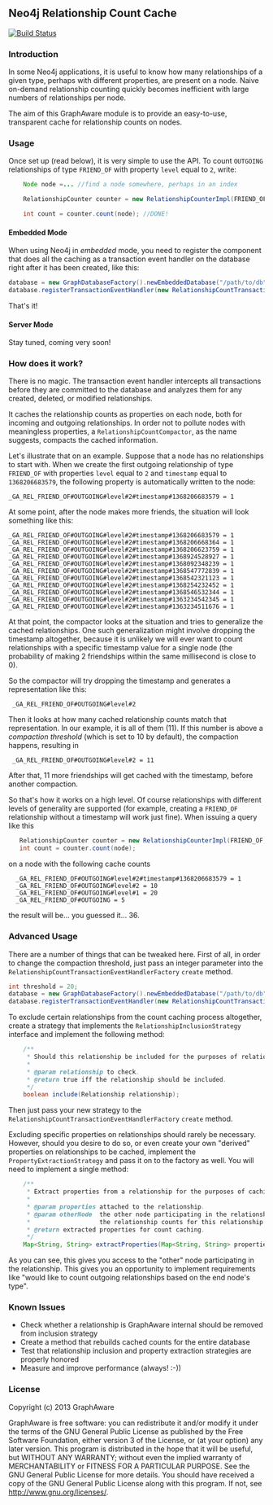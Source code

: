 Neo4j Relationship Count Cache
------------------------------

[![Build Status](https://travis-ci.org/graphaware/neo4j-relcount.png)](https://travis-ci.org/graphaware/neo4j-relcount)

### Introduction

In some Neo4j applications, it is useful to know how many relationships of a given type, perhaps with different properties,
are present on a node. Naive on-demand relationship counting quickly becomes inefficient with large numbers of relationships
per node.

The aim of this GraphAware module is to provide an easy-to-use, transparent cache for relationship counts on nodes.

### Usage


Once set up (read below), it is very simple to use the API. To count `OUTGOING` relationships of type `FRIEND_OF` with property
 `level` equal to `2`, write:

```java
    Node node =... //find a node somewhere, perhaps in an index

    RelationshipCounter counter = new RelationshipCounterImpl(FRIEND_OF, OUTGOING).with("level", "2");

    int count = counter.count(node); //DONE!
```

#### Embedded Mode

When using Neo4j in _embedded_ mode, you need to register the component that does all the caching as a transaction event
handler on the database right after it has been created, like this:

```java
database = new GraphDatabaseFactory().newEmbeddedDatabase("/path/to/db");
database.registerTransactionEventHandler(new RelationshipCountTransactionEventHandlerFactory().create());
```

That's it!

#### Server Mode

Stay tuned, coming very soon!

### How does it work?

There is no magic. The transaction event handler intercepts all transactions before they are committed to the database
and analyzes them for any created, deleted, or modified relationships.

It caches the relationship counts as properties on each node, both for incoming and outgoing relationships. In order not
to pollute nodes with meaningless properties, a `RelationshipCountCompactor`, as the name suggests, compacts the cached
information.

Let's illustrate that on an example. Suppose that a node has no relationships to start with. When we create the first outgoing
relationship of type `FRIEND_OF` with properties `level` equal to `2` and `timestamp` equal to `1368206683579`, the following property
is automatically written to the node:

    _GA_REL_FRIEND_OF#OUTGOING#level#2#timestamp#1368206683579 = 1

At some point, after the node makes more friends, the situation will look something like this:

    _GA_REL_FRIEND_OF#OUTGOING#level#2#timestamp#1368206683579 = 1
    _GA_REL_FRIEND_OF#OUTGOING#level#2#timestamp#1368206668364 = 1
    _GA_REL_FRIEND_OF#OUTGOING#level#2#timestamp#1368206623759 = 1
    _GA_REL_FRIEND_OF#OUTGOING#level#2#timestamp#1368924528927 = 1
    _GA_REL_FRIEND_OF#OUTGOING#level#2#timestamp#1368092348239 = 1
    _GA_REL_FRIEND_OF#OUTGOING#level#2#timestamp#1368547772839 = 1
    _GA_REL_FRIEND_OF#OUTGOING#level#2#timestamp#1368542321123 = 1
    _GA_REL_FRIEND_OF#OUTGOING#level#2#timestamp#1368254232452 = 1
    _GA_REL_FRIEND_OF#OUTGOING#level#2#timestamp#1368546532344 = 1
    _GA_REL_FRIEND_OF#OUTGOING#level#2#timestamp#1363234542345 = 1
    _GA_REL_FRIEND_OF#OUTGOING#level#2#timestamp#1363234511676 = 1

At that point, the compactor looks at the situation and tries to generalize the cached relationships. One such generalization
might involve dropping the timestamp altogether, because it is unlikely we will ever want to count relationships with a specific
timestamp value for a single node (the probability of making 2 friendships within the same millisecond is close to 0).

So the compactor will try dropping the timestamp and generates a representation like this:

     _GA_REL_FRIEND_OF#OUTGOING#level#2

Then it looks at how many cached relationship counts match that representation. In our example, it is all of them (11). If
this number is above a *compaction threshold* (which is set to 10 by default), the compaction happens, resulting in

     _GA_REL_FRIEND_OF#OUTGOING#level#2 = 11

After that, 11 more friendships will get cached with the timestamp, before another compaction.

So that's how it works on a high level. Of course relationships with different levels of generality are supported
(for example, creating a `FRIEND_OF` relationship without a timestamp will work just fine). When issuing a query
 like this

 ```java
    RelationshipCounter counter = new RelationshipCounterImpl(FRIEND_OF, OUTGOING);
    int count = counter.count(node);
 ```

on a node with the following cache counts

      _GA_REL_FRIEND_OF#OUTGOING#level#2#timestamp#1368206683579 = 1
      _GA_REL_FRIEND_OF#OUTGOING#level#2 = 10
      _GA_REL_FRIEND_OF#OUTGOING#level#1 = 20
      _GA_REL_FRIEND_OF#OUTGOING = 5

the result will be... you guessed it... 36.

### Advanced Usage

There are a number of things that can be tweaked here. First of all, in order to change the compaction threshold,
just pass an integer parameter into the `RelationshipCountTransactionEventHandlerFactory` `create` method.

```java
int threshold = 20;
database = new GraphDatabaseFactory().newEmbeddedDatabase("/path/to/db");
database.registerTransactionEventHandler(new RelationshipCountTransactionEventHandlerFactory().create(threshold));
```

To exclude certain relationships from the count caching process altogether, create a strategy that implements the
`RelationshipInclusionStrategy` interface and implement the following method:

```java
    /**
     * Should this relationship be included for the purposes of relationship count caching.
     *
     * @param relationship to check.
     * @return true iff the relationship should be included.
     */
    boolean include(Relationship relationship);
```

Then just pass your new strategy to the `RelationshipCountTransactionEventHandlerFactory` `create` method.

Excluding specific properties on relationships should rarely be necessary. However, should you desire to do so,
or even create your own "derived" properties on relationships to be cached, implement the `PropertyExtractionStrategy`
and pass it on to the factory as well. You will need to implement a single method:

```java
    /**
     * Extract properties from a relationship for the purposes of caching the relationship's count on a node (a.k.a. "this node").
     *
     * @param properties attached to the relationship.
     * @param otherNode  the other node participating in the relationship. By "other", we mean NOT the node on which
     *                   the relationship counts for this relationship are being updated as a part of this call.
     * @return extracted properties for count caching.
     */
    Map<String, String> extractProperties(Map<String, String> properties, Node otherNode);
```

As you can see, this gives you access to the "other" node participating in the relationship. This gives you an opportunity
to implement requirements like "would like to count outgoing relationships based on the end node's type".

### Known Issues

* Check whether a relationship is GraphAware internal should be removed from inclusion strategy
* Create a method that rebuilds cached counts for the entire database
* Test that relationship inclusion and property extraction strategies are properly honored
* Measure and improve performance (always! :-))

### License

Copyright (c) 2013 GraphAware

GraphAware is free software: you can redistribute it and/or modify it under the terms of the GNU General Public License
as published by the Free Software Foundation, either version 3 of the License, or (at your option) any later version.
This program is distributed in the hope that it will be useful, but WITHOUT ANY WARRANTY; without even the implied
warranty of MERCHANTABILITY or FITNESS FOR A PARTICULAR PURPOSE. See the GNU General Public License for more details.
You should have received a copy of the GNU General Public License along with this program.  If not, see <http://www.gnu.org/licenses/>.